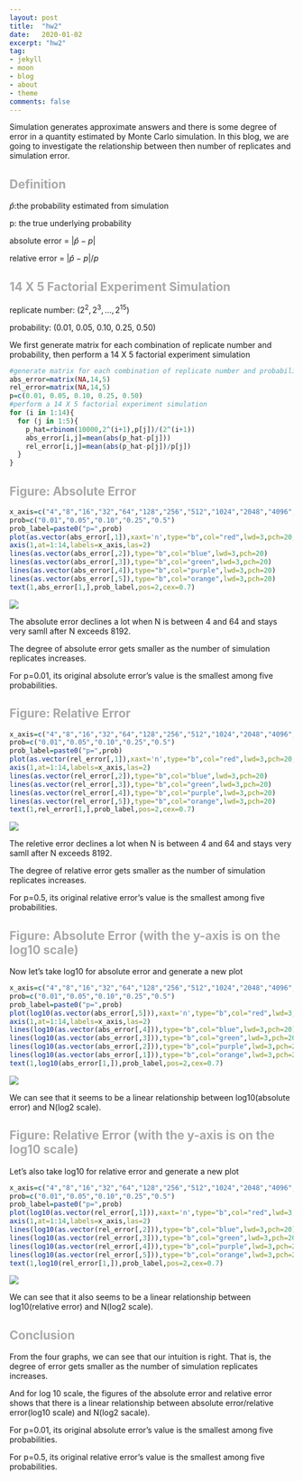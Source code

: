```yaml
---
layout: post
title:  "hw2"
date:   2020-01-02
excerpt: "hw2"
tag:
- jekyll 
- moon
- blog
- about
- theme
comments: false
---
```


Simulation generates approximate answers and there is some degree of
error in a quantity estimated by Monte Carlo simulation. In this blog,
we are going to investigate the relationship between then number of
replicates and simulation error.

<font color="darkgrey"> Definition </font>
------------------------------------------

*p̂*:the probability estimated from simulation

p: the true underlying probability

absolute error = \|*p̂* − *p*\|

relative error = \|*p̂* − *p*\|/*p*

<font color="darkgrey">14 X 5 Factorial Experiment Simulation</font>
--------------------------------------------------------------------

replicate number: (2<sup>2</sup>, 2<sup>3</sup>, …, 2<sup>15</sup>)

probability: (0.01, 0.05, 0.10, 0.25, 0.50)

We first generate matrix for each combination of replicate number and
probability, then perform a 14 X 5 factorial experiment simulation

``` r
#generate matrix for each combination of replicate number and probability
abs_error=matrix(NA,14,5)
rel_error=matrix(NA,14,5)
p=c(0.01, 0.05, 0.10, 0.25, 0.50)
#perform a 14 X 5 factorial experiment simulation
for (i in 1:14){
  for (j in 1:5){
    p_hat=rbinom(10000,2^(i+1),p[j])/(2^(i+1))
    abs_error[i,j]=mean(abs(p_hat-p[j]))
    rel_error[i,j]=mean(abs(p_hat-p[j])/p[j])
  }
}
```

<font color="darkgrey"> Figure: Absolute Error </font>
------------------------------------------------------

``` r
x_axis=c("4","8","16","32","64","128","256","512","1024","2048","4096","8192","16384","32768")
prob=c("0.01","0.05","0.10","0.25","0.5")
prob_label=paste0("p=",prob)
plot(as.vector(abs_error[,1]),xaxt='n',type="b",col="red",lwd=3,pch=20,xlim=c(0,14),ylim=c(0,0.2),xlab="N(log2 scale)",ylab="Absolute Error")
axis(1,at=1:14,labels=x_axis,las=2)
lines(as.vector(abs_error[,2]),type="b",col="blue",lwd=3,pch=20)
lines(as.vector(abs_error[,3]),type="b",col="green",lwd=3,pch=20)
lines(as.vector(abs_error[,4]),type="b",col="purple",lwd=3,pch=20)
lines(as.vector(abs_error[,5]),type="b",col="orange",lwd=3,pch=20)
text(1,abs_error[1,],prob_label,pos=2,cex=0.7)
```

![](hw2_files/figure-markdown_github/unnamed-chunk-3-1.png)

The absolute error declines a lot when N is between 4 and 64 and stays
very samll after N exceeds 8192.

The degree of absolute error gets smaller as the number of simulation
replicates increases.

For p=0.01, its original absolute error’s value is the smallest among
five probabilities.

<font color="darkgrey"> Figure: Relative Error </font>
------------------------------------------------------

``` r
x_axis=c("4","8","16","32","64","128","256","512","1024","2048","4096","8192","16384","32768")
prob=c("0.01","0.05","0.10","0.25","0.5")
prob_label=paste0("p=",prob)
plot(as.vector(rel_error[,1]),xaxt='n',type="b",col="red",lwd=3,pch=20,xlim=c(0,14),ylim=c(0,2),xlab="N(log2 scale)",ylab="Relative Error")
axis(1,at=1:14,labels=x_axis,las=2)
lines(as.vector(rel_error[,2]),type="b",col="blue",lwd=3,pch=20)
lines(as.vector(rel_error[,3]),type="b",col="green",lwd=3,pch=20)
lines(as.vector(rel_error[,4]),type="b",col="purple",lwd=3,pch=20)
lines(as.vector(rel_error[,5]),type="b",col="orange",lwd=3,pch=20)
text(1,rel_error[1,],prob_label,pos=2,cex=0.7)
```

![](hw2_files/figure-markdown_github/unnamed-chunk-4-1.png)

The reletive error declines a lot when N is between 4 and 64 and stays
very samll after N exceeds 8192.

The degree of relative error gets smaller as the number of simulation
replicates increases.

For p=0.5, its original relative error’s value is the smallest among
five probabilities.

<font color="darkgrey"> Figure: Absolute Error (with the y-axis is on the log10 scale) </font>
----------------------------------------------------------------------------------------------

Now let’s take log10 for absolute error and generate a new plot

``` r
x_axis=c("4","8","16","32","64","128","256","512","1024","2048","4096","8192","16384","32768")
prob=c("0.01","0.05","0.10","0.25","0.5")
prob_label=paste0("p=",prob)
plot(log10(as.vector(abs_error[,5])),xaxt='n',type="b",col="red",lwd=3,pch=20,xlim=c(0,14),ylim=c(-3.5,-0.5),xlab="N(log2 scale)",ylab="log10(Absolute Error)")
axis(1,at=1:14,labels=x_axis,las=2)
lines(log10(as.vector(abs_error[,4])),type="b",col="blue",lwd=3,pch=20)
lines(log10(as.vector(abs_error[,3])),type="b",col="green",lwd=3,pch=20)
lines(log10(as.vector(abs_error[,2])),type="b",col="purple",lwd=3,pch=20)
lines(log10(as.vector(abs_error[,1])),type="b",col="orange",lwd=3,pch=20)
text(1,log10(abs_error[1,]),prob_label,pos=2,cex=0.7)
```

![](hw2_files/figure-markdown_github/unnamed-chunk-5-1.png)

We can see that it seems to be a linear relationship between
log10(absolute error) and N(log2 scale).

<font color="darkgrey"> Figure: Relative Error (with the y-axis is on the log10 scale) </font>
----------------------------------------------------------------------------------------------

Let’s also take log10 for relative error and generate a new plot

``` r
x_axis=c("4","8","16","32","64","128","256","512","1024","2048","4096","8192","16384","32768")
prob=c("0.01","0.05","0.10","0.25","0.5")
prob_label=paste0("p=",prob)
plot(log10(as.vector(rel_error[,1])),xaxt='n',type="b",col="red",lwd=3,pch=20,xlim=c(0,14),ylim=c(-2.5,0.5),xlab="N(log2 scale)",ylab="log10(Relative Error)")
axis(1,at=1:14,labels=x_axis,las=2)
lines(log10(as.vector(rel_error[,2])),type="b",col="blue",lwd=3,pch=20)
lines(log10(as.vector(rel_error[,3])),type="b",col="green",lwd=3,pch=20)
lines(log10(as.vector(rel_error[,4])),type="b",col="purple",lwd=3,pch=20)
lines(log10(as.vector(rel_error[,5])),type="b",col="orange",lwd=3,pch=20)
text(1,log10(rel_error[1,]),prob_label,pos=2,cex=0.7)
```

![](hw2_files/figure-markdown_github/unnamed-chunk-6-1.png)

We can see that it also seems to be a linear relationship between
log10(relative error) and N(log2 scale).

<font color="darkgrey"> Conclusion </font>
------------------------------------------

From the four graphs, we can see that our intuition is right. That is,
the degree of error gets smaller as the number of simulation replicates
increases.

And for log 10 scale, the figures of the absolute error and relative
error shows that there is a linear relationship between absolute
error/relative error(log10 scale) and N(log2 sacale).

For p=0.01, its original absolute error’s value is the smallest among
five probabilities.

For p=0.5, its original relative error’s value is the smallest among
five probabilities.
